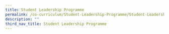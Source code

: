 ```yaml
---
title: Student Leadership Programme
permalink: /co-curriculum/Student-Leadership-Programme/Student-Leadership-Programme/permalink/
description: ""
third_nav_title: Student Leadership Programme
---
```

